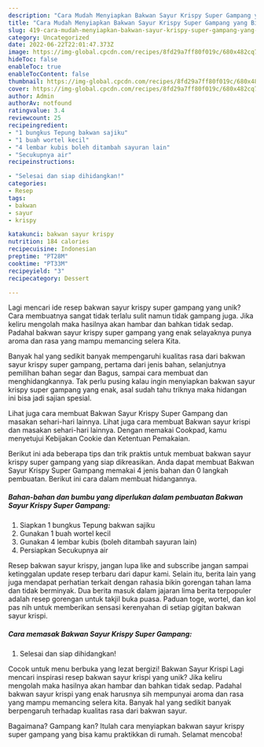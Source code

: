 ```yaml
---
description: "Cara Mudah Menyiapkan Bakwan Sayur Krispy Super Gampang yang Bisa Manjain Lidah"
title: "Cara Mudah Menyiapkan Bakwan Sayur Krispy Super Gampang yang Bisa Manjain Lidah"
slug: 419-cara-mudah-menyiapkan-bakwan-sayur-krispy-super-gampang-yang-bisa-manjain-lidah
category: Uncategorized
date: 2022-06-22T22:01:47.373Z
image: https://img-global.cpcdn.com/recipes/8fd29a7ff80f019c/680x482cq70/bakwan-sayur-krispy-super-gampang-foto-resep-utama.jpg
hideToc: false
enableToc: true
enableTocContent: false
thumbnail: https://img-global.cpcdn.com/recipes/8fd29a7ff80f019c/680x482cq70/bakwan-sayur-krispy-super-gampang-foto-resep-utama.jpg
cover: https://img-global.cpcdn.com/recipes/8fd29a7ff80f019c/680x482cq70/bakwan-sayur-krispy-super-gampang-foto-resep-utama.jpg
author: Admin
authorAv: notfound
ratingvalue: 3.4
reviewcount: 25
recipeingredient:
- "1 bungkus Tepung bakwan sajiku"
- "1 buah wortel kecil"
- "4 lembar kubis boleh ditambah sayuran lain"
- "Secukupnya air"
recipeinstructions:

- "Selesai dan siap dihidangkan!"
categories:
- Resep
tags:
- bakwan
- sayur
- krispy

katakunci: bakwan sayur krispy 
nutrition: 184 calories
recipecuisine: Indonesian
preptime: "PT28M"
cooktime: "PT33M"
recipeyield: "3"
recipecategory: Dessert

---
```





Lagi mencari ide resep bakwan sayur krispy super gampang yang unik? Cara membuatnya sangat tidak terlalu sulit namun tidak gampang juga. Jika keliru mengolah maka hasilnya akan hambar dan bahkan tidak sedap. Padahal bakwan sayur krispy super gampang yang enak selayaknya punya aroma dan rasa yang mampu memancing selera Kita.





Banyak hal yang sedikit banyak mempengaruhi kualitas rasa dari bakwan sayur krispy super gampang, pertama dari jenis bahan, selanjutnya pemilihan bahan segar dan Bagus, sampai cara membuat dan menghidangkannya. Tak perlu pusing kalau ingin menyiapkan bakwan sayur krispy super gampang yang enak,      asal sudah tahu triknya maka hidangan ini bisa jadi sajian spesial.














Lihat juga cara membuat Bakwan Sayur Krispy Super Gampang dan masakan sehari-hari lainnya. Lihat juga cara membuat Bakwan sayur krispi dan masakan sehari-hari lainnya. Dengan memakai Cookpad, kamu menyetujui Kebijakan Cookie dan Ketentuan Pemakaian.






Berikut ini ada beberapa tips dan trik praktis untuk membuat bakwan sayur krispy super gampang yang siap dikreasikan. Anda dapat membuat Bakwan Sayur Krispy Super Gampang memakai 4 jenis bahan dan 0 langkah pembuatan. Berikut ini cara dalam membuat hidangannya.

<!--inarticleads1-->

##### Bahan-bahan dan bumbu yang diperlukan dalam pembuatan Bakwan Sayur Krispy Super Gampang:

1. Siapkan 1 bungkus Tepung bakwan sajiku
1. Gunakan 1 buah wortel kecil
1. Gunakan 4 lembar kubis (boleh ditambah sayuran lain)
1. Persiapkan Secukupnya air


Resep bakwan sayur krispy, jangan lupa like and subscribe jangan sampai ketinggalan update resep terbaru dari dapur kami. Selain itu, berita lain yang juga mendapat perhatian terkait dengan rahasia bikin gorengan tahan lama dan tidak berminyak. Dua berita masuk dalam jajaran lima berita terpopuler adalah resep gorengan untuk takjil buka puasa. Paduan toge, wortel, dan kol pas nih untuk memberikan sensasi kerenyahan di setiap gigitan bakwan sayur krispi. 

<!--inarticleads2-->

##### Cara memasak Bakwan Sayur Krispy Super Gampang:


1. Selesai dan siap dihidangkan!

Cocok untuk menu berbuka yang lezat bergizi! Bakwan Sayur Krispi Lagi mencari inspirasi resep bakwan sayur krispi yang unik? Jika keliru mengolah maka hasilnya akan hambar dan bahkan tidak sedap. Padahal bakwan sayur krispi yang enak harusnya sih mempunyai aroma dan rasa yang mampu memancing selera kita. Banyak hal yang sedikit banyak berpengaruh terhadap kualitas rasa dari bakwan sayur. 

Bagaimana? Gampang kan? Itulah cara menyiapkan bakwan sayur krispy super gampang yang bisa kamu praktikkan di rumah. Selamat mencoba!
